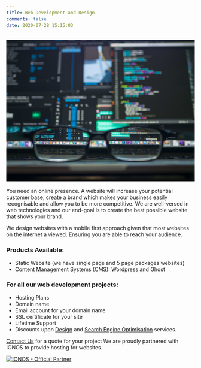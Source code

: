 ```yaml
---
title: Web Development and Design
comments: false
date: 2020-07-28 15:15:03
---
```

![](webdev.jpg)

You need an online presence. A website will increase your potential customer base, create a brand which makes your business easily recognisable and allow you to be more competitive.  We are well-versed in web technologies and our end-goal is to create the best possible website that shows your brand.

We design websites with a mobile first approach given that most websites on the internet a viewed. Ensuring you are able to reach your audience.

### Products Available:
* Static Website (we have single page and 5 page packages websites)
* Content Management Systems (CMS): Wordpress and Ghost

### For all our web development projects:
* Hosting Plans
* Domain name
* Email account for your domain name
* SSL certificate for your site
* Lifetime Support
* Discounts upon [Design](/design) and [Search Engine Optimisation](/seo) services.

[Contact Us](mailto:contact@rosai.co.uk?subject=WebDev) for a quote for your project
We are proudly partnered with IONOS to provide hosting for websites.

<a href="https://partnernetwork.ionos.co.uk/partner/rosai?origin=PartnerBadge"><img src="https://images-2.partnerportal.ionos.co.uk/items/faa7c51a-143f-42a4-9a97-c7faae7e11c2/profiles/a53a9854-8e89-40da-a0f3-349055c2ff03/badges/normal_white" alt="IONOS - Official Partner"></a>
